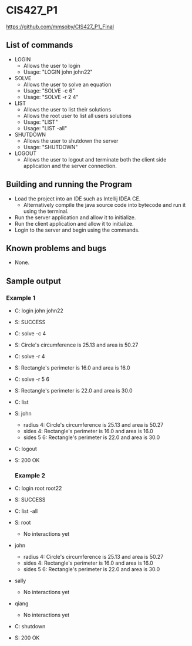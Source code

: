 # CIS427_P1

https://github.com/mmsoby/CIS427_P1_Final

## List of commands
- LOGIN
    - Allows the user to login
    - Usage: "LOGIN john john22"
- SOLVE
    - Allows the user to solve an equation
    - Usage: "SOLVE -c 6"
    - Usage: "SOLVE -r 2 4"
- LIST
    - Allows the user to list their solutions
    - Allows the root user to list all users solutions
    - Usage: "LIST"
    - Usage: "LIST -all"
- SHUTDOWN
    - Allows the user to shutdown the server
    - Usage: "SHUTDOWN"
- LOGOUT
    - Allows the user to logout and terminate both the client side application and the server connection.

## Building and running the Program
- Load the project into an IDE such as Intellij IDEA CE.
  - Alternatively compile the java source code into bytecode and run it using the terminal.
- Run the server application and allow it to initialize.
- Run the client application and allow it to initialize.
- Login to the server and begin using the commands.

## Known problems and bugs
- None.

## Sample output
  ### Example 1
- C: login john john22 
- S: SUCCESS 
- C: solve -c 4 
- S: Circle's circumference is 25.13 and area is 50.27 
- C: solve -r 4 
- S: Rectangle's perimeter is 16.0 and area is 16.0 
- C: solve -r 5 6 
- S: Rectangle's perimeter is 22.0 and area is 30.0 
- C: list 
- S: john
  - radius 4: Circle's circumference is 25.13 and area is 50.27
  - sides 4: Rectangle's perimeter is 16.0 and area is 16.0
  - sides 5 6: Rectangle's perimeter is 22.0 and area is 30.0 
- C: logout
- S: 200 OK

  ### Example 2
- C: login root root22
- S: SUCCESS
- C: list -all 
- S: root
  - No interactions yet
- john
  - radius 4: Circle's circumference is 25.13 and area is 50.27
  - sides 4: Rectangle's perimeter is 16.0 and area is 16.0
  - sides 5 6: Rectangle's perimeter is 22.0 and area is 30.0
- sally
  - No interactions yet
- qiang
  - No interactions yet
- C: shutdown
- S: 200 OK
